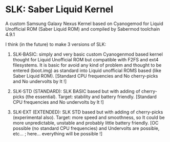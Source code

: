 SLK: Saber Liquid Kernel
===

A custom Samsung Galaxy Nexus Kernel based on Cyanogemod for Liquid Unofficial ROM (Saber Liquid ROM) and compiled by Sabermod toolchain 4.9.1 

I think (in the future) to make 3 versions of SLK:

1) SLK-BASIC: simply and very basic custom Cyanogenmod based kernel thought for Liquid Unofficial ROM but compatible with F2FS and ext4 filesystems. It is basic for avoid any kind of problem and thought to be entered (boot.img) as standard into Liquid unofficial ROMS based (like Saber Liquid ROM). [Standard CPU frequencies and No cherry-picks and No undervolts by It !] 

2) SLK-STD (STANDARD): SLK BASIC based but with adding of cherry-picks (the essential). Target: stability and battery friendly. [Standard CPU frequencies and No undervolts by It !] 

3) SLK-EXT (EXTENDED): SLK STD based but with adding of cherry-picks (experimental also). Target: more speed and smoothness, so It could be more unpredictable, unstable and probably little battery friendly. [OC possible (no standard CPU frequencies) and Undervolts are possible, etc... ; here... everything will be possible !]  


